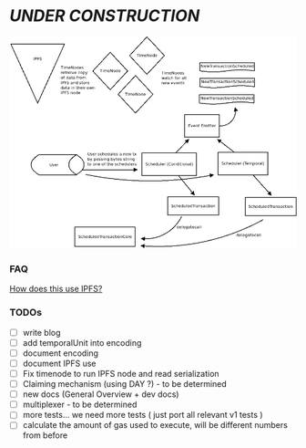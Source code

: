 # _UNDER CONSTRUCTION_

![](eacv2.png)

### FAQ
[How does this use IPFS?](ipfs.txt)

### TODOs
 - [ ] write blog
 - [ ] add temporalUnit into encoding
 - [ ] document encoding
 - [ ] document IPFS use
 - [ ] Fix timenode to run IPFS node and read serialization
 - [ ] Claiming mechanism (using DAY ?) - to be determined
 - [ ] new docs (General Overview + dev docs)
 - [ ] multiplexer - to be determined
 - [ ] more tests... we need more tests ( just port all relevant v1 tests )
 - [ ] calculate the amount of gas used to execute, will be different numbers from before
